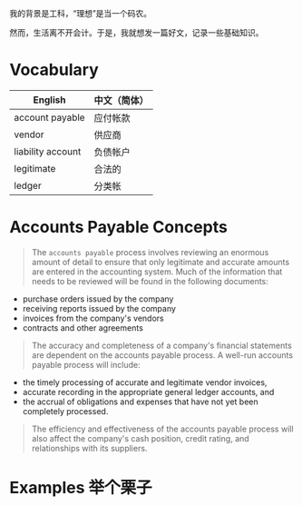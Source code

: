 我的背景是工科，“理想”是当一个码农。

然而，生活离不开会计。于是，我就想发一篇好文，记录一些基础知识。

# Vocabulary
| English            | 中文（简体）   
| ------------------ |:-------------
| account payable    | 应付帐款      
| vendor             | 供应商        
| liability account  | 负债帐户      
| legitimate         | 合法的        
| ledger             | 分类帐        

# Accounts Payable Concepts
>The `accounts payable` process involves reviewing an enormous amount of detail to ensure that only legitimate  and accurate amounts are entered in the accounting system. Much of the information that needs to be reviewed will be found in the following documents:
*	purchase orders issued by the company
*	receiving reports issued by the company
*	invoices from the company's vendors
*	contracts and other agreements

>The accuracy and completeness of a company's financial statements are dependent on the accounts payable process. A well-run accounts payable process will include:
*	the timely processing of accurate and legitimate vendor invoices,
*	accurate recording in the appropriate general ledger  accounts, and
*	the accrual of obligations and expenses that have not yet been completely processed.

>The efficiency and effectiveness of the accounts payable process will also affect the company's cash position, credit rating, and relationships with its suppliers.

# Examples 举个栗子
